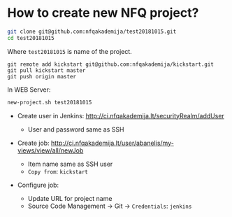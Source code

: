 How to create new NFQ project?
==============================

```bash
git clone git@github.com:nfqakademija/test20181015.git
cd test20181015
```
Where `test20181015` is name of the project.

```
git remote add kickstart git@github.com:nfqakademija/kickstart.git
git pull kickstart master 
git push origin master
```

In WEB Server:
```bash
new-project.sh test20181015
```

* Create user in Jenkins: http://ci.nfqakademija.lt/securityRealm/addUser
   * User and password same as SSH

* Create job: http://ci.nfqakademija.lt/user/abanelis/my-views/view/all/newJob
   * Item name same as SSH user
   * `Copy from`: `kickstart`
* Configure job:
   * Update URL for project name
   * Source Code Management -> Git -> `Credentials`: `jenkins`

